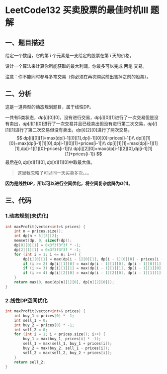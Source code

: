 # LeetCode132 买卖股票的最佳时机III 题解

## 一、题目描述

给定一个数组，它的第 i 个元素是一支给定的股票在第 i 天的价格。

设计一个算法来计算你所能获取的最大利润。你最多可以完成 两笔 交易。

注意：你不能同时参与多笔交易（你必须在再次购买前出售掉之前的股票）。



## 二、分析

这是一道典型的动态规划题目，属于线性DP。

一共有5类状态，$dp[i][0][0]$，没有进行交易，$dp[i][0][1]$进行了一次交易但是没有卖出，$dp[i][1][0]$进行了一次交易并且已经卖出但没有进行第二次交易，$dp[i][1][1]$进行了第二次交易但没有卖出，$dp[i][2][0]$进行了两次交易。
$$
dp[i][0][1]=max(dp[i-1][0][1],dp[i-1][0][0]-prices[i-1])\\
dp[i][1][0]=max(dp[i-1][1][0],dp[i-1][0][1]+prices[i-1])\\
dp[i][1][1]=max(dp[i-1][1][1],dp[i-1][1][0]-prices[i-1])\\
dp[i][2][0]=max(dp[i-1][2][0],dp[i-1][1][1]+prices[i-1])
$$
最后在$0,dp[n][1][0],dp[n][1][0]$中取最大值。

> 这里我忽略了可以同一天买卖多次。。。

**因为是线性DP，所以可以进行空间优化，将空间复杂度降为$O(1)$**。



## 三、代码

### 1.动态规划(未优化)

```c++
int maxProfit(vector<int>& prices) {
    int n = prices.size();
    int dp[n + 5][3][2];
    memset(dp, 0, sizeof(dp));
    dp[0][0][1] = 0x3f3f3f3f * -1;
    dp[2][1][1] = 0x3f3f3f3f * -1;
    for (int i = 1; i <= n; i++) {
        dp[i][0][1] = max(dp[i - 1][0][1], dp[i - 1][0][0] - prices[i - 1]);
        if (i >= 2) dp[i][1][0] = max(dp[i - 1][1][0], dp[i - 1][0][1] + prices[i - 1]);
        if (i >= 3) dp[i][1][1] = max(dp[i - 1][1][1], dp[i - 1][1][0] - prices[i - 1]);
        if (i >= 4) dp[i][2][0] = max(dp[i - 1][2][0], dp[i - 1][1][1] + prices[i - 1]);
    }
    return max(0, max(dp[n][1][0], dp[n][2][0]));
}
```



### 2.线性DP空间优化

```c++
int maxProfit(vector<int>& prices) {
    int buy_1 = prices[0] * -1;
    int sell_1 = 0;
    int buy_2 = prices[0] * -1;
    int sell_2 = 0;
    for (int i = 1; i < prices.size(); i++) {
        buy_1 = max(buy_1, prices[i] * -1);
        sell_1 = max(sell_1, buy_1 + prices[i]);
        buy_2 = max(buy_2, sell_1 - prices[i]);
        sell_2 = max(sell_2, buy_2 + prices[i]);
    }
    return sell_2;
}
```

